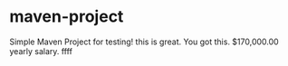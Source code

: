 # maven-project

Simple Maven Project for testing! this is great.  You got this. $170,000.00 yearly salary. 
ffff

